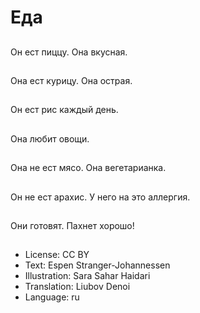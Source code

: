 # Еда

##
Он ест пиццу. Она вкусная.

##
Она ест курицу. Она острая.

##
Он ест рис каждый день.

##
Она любит овощи.

##
Она не ест мясо. Она вегетарианка.

##
Он не ест арахис. У него на это аллергия.

##
Они готовят. Пахнет хорошо!

##
* License: CC BY
* Text: Espen Stranger-Johannessen
* Illustration: Sara Sahar Haidari
* Translation: Liubov Denoi
* Language: ru
